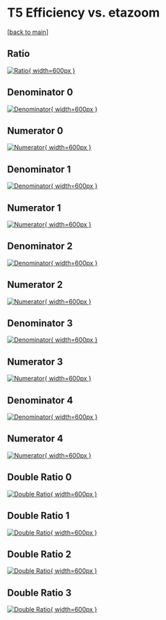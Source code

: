 # T5 Efficiency vs. etazoom

[[back to main](./)]



## Ratio

[![Ratio](../mtv/var/T5_base_321_-1_eff_etazoom.png){ width=600px }](../mtv/var/T5_base_321_-1_eff_etazoom.pdf)

## Denominator 0

[![Denominator](../mtv/den/T5_base_321_-1_eff_etazoom_den0.png){ width=600px }](../mtv/den/T5_base_321_-1_eff_etazoom_den0.pdf)

## Numerator 0

[![Numerator](../mtv/num/T5_base_321_-1_eff_etazoom_num0.png){ width=600px }](../mtv/num/T5_base_321_-1_eff_etazoom_num0.pdf)

## Denominator 1

[![Denominator](../mtv/den/T5_base_321_-1_eff_etazoom_den1.png){ width=600px }](../mtv/den/T5_base_321_-1_eff_etazoom_den1.pdf)

## Numerator 1

[![Numerator](../mtv/num/T5_base_321_-1_eff_etazoom_num1.png){ width=600px }](../mtv/num/T5_base_321_-1_eff_etazoom_num1.pdf)

## Denominator 2

[![Denominator](../mtv/den/T5_base_321_-1_eff_etazoom_den2.png){ width=600px }](../mtv/den/T5_base_321_-1_eff_etazoom_den2.pdf)

## Numerator 2

[![Numerator](../mtv/num/T5_base_321_-1_eff_etazoom_num2.png){ width=600px }](../mtv/num/T5_base_321_-1_eff_etazoom_num2.pdf)

## Denominator 3

[![Denominator](../mtv/den/T5_base_321_-1_eff_etazoom_den3.png){ width=600px }](../mtv/den/T5_base_321_-1_eff_etazoom_den3.pdf)

## Numerator 3

[![Numerator](../mtv/num/T5_base_321_-1_eff_etazoom_num3.png){ width=600px }](../mtv/num/T5_base_321_-1_eff_etazoom_num3.pdf)

## Denominator 4

[![Denominator](../mtv/den/T5_base_321_-1_eff_etazoom_den4.png){ width=600px }](../mtv/den/T5_base_321_-1_eff_etazoom_den4.pdf)

## Numerator 4

[![Numerator](../mtv/num/T5_base_321_-1_eff_etazoom_num4.png){ width=600px }](../mtv/num/T5_base_321_-1_eff_etazoom_num4.pdf)

## Double Ratio 0

[![Double Ratio](../mtv/ratio/T5_base_321_-1_eff_etazoom_ratio0.png){ width=600px }](../mtv/ratio/T5_base_321_-1_eff_etazoom_ratio0.pdf)

## Double Ratio 1

[![Double Ratio](../mtv/ratio/T5_base_321_-1_eff_etazoom_ratio1.png){ width=600px }](../mtv/ratio/T5_base_321_-1_eff_etazoom_ratio1.pdf)

## Double Ratio 2

[![Double Ratio](../mtv/ratio/T5_base_321_-1_eff_etazoom_ratio2.png){ width=600px }](../mtv/ratio/T5_base_321_-1_eff_etazoom_ratio2.pdf)

## Double Ratio 3

[![Double Ratio](../mtv/ratio/T5_base_321_-1_eff_etazoom_ratio3.png){ width=600px }](../mtv/ratio/T5_base_321_-1_eff_etazoom_ratio3.pdf)


